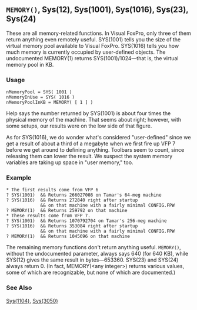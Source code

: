 ## `MEMORY()`, Sys(12), Sys(1001), Sys(1016), Sys(23), Sys(24)

These are all memory-related functions. In Visual FoxPro, only three of them return anything even remotely useful. SYS(1001) tells you the size of the virtual memory pool available to Visual FoxPro. SYS(1016) tells you how much memory is currently occupied by user-defined objects. The undocumented MEMORY(1) returns SYS(1001)/1024&mdash;that is, the virtual memory pool in KB.

### Usage

```foxpro
nMemoryPool = SYS( 1001 )
nMemoryInUse = SYS( 1016 )
nMemoryPoolInKB = MEMORY( [ 1 ] )
```

Help says the number returned by SYS(1001) is about four times the physical memory of the machine. That seems about right; however, with some setups, our results were on the low side of that figure.

As for SYS(1016), we do wonder what's considered "user-defined" since we get a result of about a third of a megabyte when we first fire up VFP 7 before we get around to defining anything. Toolbars seem to count, since releasing them can lower the result. We suspect the system memory variables are taking up space in "user memory," too.

### Example

```foxpro
* The first results come from VFP 6
? SYS(1001)  && Returns 266027008 on Tamar's 64-meg machine
? SYS(1016)  && Returns 272840 right after startup
             && on that machine with a fairly minimal CONFIG.FPW
? MEMORY(1)  && Returns 259792 on that machine
* These results come from VFP 7.
? SYS(1001)  && Returns 1070792704 on Tamar's 256-meg machine
? SYS(1016)  && Returns 353084 right after startup
             && on that machine with a fairly minimal CONFIG.FPW
? MEMORY(1)  && Returns 1045696 on that machine
```

The remaining memory functions don't return anything useful. `MEMORY()`, without the undocumented parameter, always says 640 (for 640 KB), while SYS(12) gives the same result in bytes&mdash;653360. SYS(23) and SYS(24) always return 0. (In fact, MEMORY(&lt;any integer&gt;) returns various values, some of which are recognizable, but none of which are documented.)

### See Also

[Sys(1104)](s4g879.md), [Sys(3050)](s4g648.md)